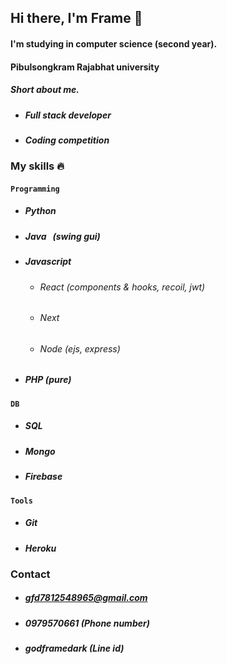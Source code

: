 ## Hi there, I'm Frame 👋
#### I'm studying in computer science (second year).
#### Pibulsongkram Rajabhat university

##### Short about me.
- #####  Full stack developer
- #####  Coding competition
### My skills 🔥

#### `Programming`
- ##### Python
- ##### Java &nbsp;&nbsp;(swing gui)
- ##### Javascript
    - ###### React (components & hooks, recoil, jwt)
    - ###### Next
    - ###### Node (ejs, express)
- ##### PHP (pure)
#### `DB`
- ##### SQL
- ##### Mongo
- ##### Firebase
#### `Tools`
- ##### Git
- ##### Heroku

### Contact
- ##### gfd7812548965@gmail.com
- ##### 0979570661 (Phone number)
- ##### godframedark (Line id)
